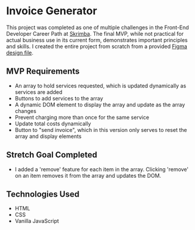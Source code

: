 # Invoice Generator

This project was completed as one of multiple challenges in the Front-End Developer Career Path at [Skrimba](https://scrimba.com/about). The final MVP, while not practical for actual business use in its current form, demonstrates important principles and skills. I created the entire project from scratch from a provided [Figma design file](https://www.figma.com/file/roUn8DT7zHTI9tcL2JXNZG/Invoice-Generator?node-id=0%3A1).

## MVP Requirements

- An array to hold services requested, which is updated dynamically as services are added
- Buttons to add services to the array
- A dynamic DOM element to display the array and update as the array changes
- Prevent charging more than once for the same service
- Update total costs dynamically
- Button to "send invoice", which in this version only serves to reset the array and display elements

## Stretch Goal Completed

- I added a 'remove' feature for each item in the array. Clicking 'remove' on an item removes it from the array and updates the DOM.

## Technologies Used

- HTML
- CSS
- Vanilla JavaScript
